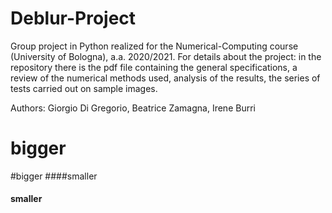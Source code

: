 # Deblur-Project
Group project in Python realized for the Numerical-Computing course (University of Bologna), a.a. 2020/2021.
For details about the project: in the repository there is the pdf file containing the general specifications, a review of the numerical methods used, analysis of the results, the series of tests carried out on sample images.

Authors:
Giorgio Di Gregorio, Beatrice Zamagna, Irene Burri

# bigger
#bigger
####smaller
#### smaller

